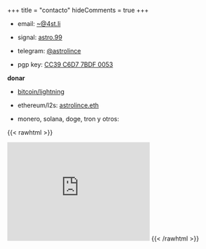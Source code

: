 +++
title = "contacto"
hideComments = true
+++

- email: [~@4st.li](mailto:~@4st.li)

- signal: [astro.99](https://signal.me/#eu/Kz9MrSbPxZY4IWQmqVd4vob21mJnYvU-Ru9STNJErWZNOALb_8lJupYf9j9tOE0X)

- telegram: [@astrolince](https://t.me/astrolince)

- pgp key: [CC39 C6D7 7BDF 0053](https://keybase.io/astrolince/pgp_keys.asc?fingerprint=4678098bf5783d3f5d506eb6cc39c6d77bdf0053)

**donar**

- [bitcoin/lightning](https://checkout.opennode.com/p/32c4dcff-1ef4-44ba-908e-cccf7f564233)

- ethereum/l2s: [astrolince.eth](https://app.zerion.io/0x70b9f12c83c1d7ae588682dc4787a30cdacfc4fd/overview?name=astrolince.eth)

- monero, solana, doge, tron y otros:

{{< rawhtml >}}
<iframe src="https://trocador.app/anonpay/?ticker_to=xmr&network_to=Mainnet&address=8BVAgmF6bwQeW8Y6UEFut7YzKyQCE19UANt9avx64ZjsApwvCaaMhVZYd6LwqpKjsaRyJaVvTjxapK3chj3JUv4cUepKCjB&donation=True&simple_mode=True&description=Donation+to+4st.li&email=pay@4st.li&ticker_from=xmr&network_from=Mainnet&buttonbgcolor=f462c6&bgcolor=" width="325" height="225" style="border:0" scrolling="no"></iframe>
{{< /rawhtml >}}
